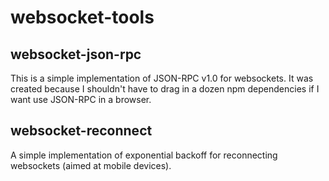 websocket-tools
==================

websocket-json-rpc
------------------

This is a simple implementation of JSON-RPC v1.0 for websockets. It was created because 
I shouldn't have to drag in a dozen npm dependencies if I want use JSON-RPC in a browser.


websocket-reconnect
-------------------

A simple implementation of exponential backoff for reconnecting websockets (aimed at 
mobile devices).
